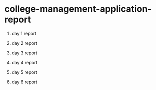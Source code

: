 # college-management-application-report


1. day 1 report 

2. day 2 report

3. day 3 report

4. day 4 report

5. day 5 report

6. day 6 report 
